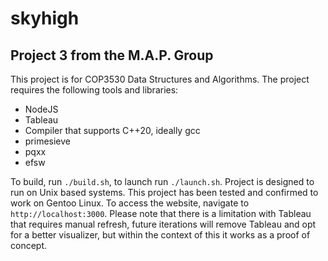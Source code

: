 # skyhigh
## Project 3 from the M.A.P. Group 

This project is for COP3530 Data Structures and Algorithms. The project requires the following tools and libraries:

- NodeJS
- Tableau
- Compiler that supports C++20, ideally gcc
- primesieve
- pqxx
- efsw

To build, run `./build.sh`, to launch run `./launch.sh`. Project is designed to run on Unix based systems. This project has been tested and confirmed to work on Gentoo Linux. To access the website, navigate to `http://localhost:3000`. Please note that there is a limitation with Tableau that requires manual refresh, future iterations will remove Tableau and opt for a better visualizer, but within the context of this it works as a proof of concept.